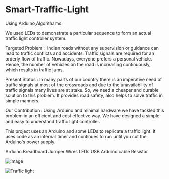 # Smart-Traffic-Light
Using Arduino,Algorithams

We used LEDs to demonstrate a particular sequence to form an actual traffic light controller system.

Targeted Problem : 
Indian roads without any supervision or guidance can lead to traffic conflicts and accidents. Traffic signals are required for an orderly flow of traffic. Nowadays, everyone prefers a personal vehicle. Hence, the number of vehicles on the road is increasing continuously, which results in traffic jams.

Present Status :
In many parts of our country there is an imperative need of traffic signals at most of the crossroads and due to the unavailability of traffic signals many lives are at stake. So, we need a cheaper and durable solution to this problem. It provides road safety, also helps to solve traffic in simple manners.

Our Contribution :
Using Arduino and minimal hardware we have tackled this problem in an efficient and cost effective way. We have designed a simple and easy to understand traffic light controller.

This project uses an Arduino and some LEDs to replicate a traffic light. It uses code as an internal timer and continues to run until you cut the Arduino's power supply.

Arduino
Breadboard
Jumper Wires
LEDs
USB Arduino cable
Resistor


![image](https://user-images.githubusercontent.com/95503105/168458578-3d125e52-4896-40ae-b450-d48c35faa27f.png)



![Traffic light](https://user-images.githubusercontent.com/95503105/168458566-e071426d-3e16-4d7b-9ccf-70e0153e4431.jpg)

